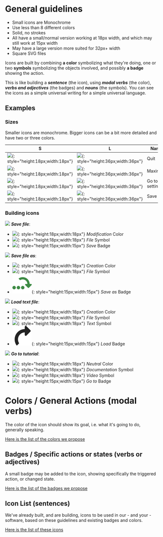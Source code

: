 
# General guidelines

- Small icons are Monochrome
- Use less than 8 different colors
- Solid, no strokes
- All have a small/normal version working at 18px width, and which may still work at 15px width
- May have a large version more suited for 32px+ width
- Square SVG files

Icons are built by combining **a color** symbolizing what they're doing, one or two **symbols** symbolizing the objects involved, and possibly **a badge** showing the action.

This is like building a ***sentence*** (the icon), using ***modal verbs*** (the color), ***verbs and adjectives*** (the badges) and ***nouns*** (the symbols). You can see the icons as a simple universal writing for a simple universal language.

## Examples

### Sizes

Smaller icons are monochrome. Bigger icons can be a bit more detailed and have two or three colors.

| S | L | Name |
|---|---|---|
| ![](icons/3_Icons/Application/quit_sd.svg){: style="height:18px;width:18px"} | ![](icons/3_Icons/Application/quit_bd.svg){: style="height:36px;width:36px"} | Quit |
| ![](icons/3_Icons/Application/maximize_sd.svg){: style="height:18px;width:18px"} | ![](icons/3_Icons/Application/maximize_bd.svg){: style="height:36px;width:36px"} | Maximize |
| ![](icons/3_Icons/Application/go-to-settings_sd.svg){: style="height:18px;width:18px"} | ![](icons/3_Icons/Application/go-to-settings_bd.svg){: style="height:36px;width:36px"} | Go to settings |
| ![](icons/3_Icons/File/savefile_sd.svg){: style="height:18px;width:18px"} | ![](icons/3_Icons/File/savefile_bd.svg){: style="height:36px;width:36px"} | Save file |

### Building icons

![](icons/3_Icons/File/savefile_sd.svg) **_Save file_**:

- ![](icons/0_Colors/modification_d.svg){: style="height:18px;width:18px"} *Modification* Color
- ![](icons/2_Symbols/General/file_sd.svg){: style="height:18px;width:18px"} *File* Symbol
- ![](icons/1_Badges/save_sd.svg){: style="height:15px;width:15px"} *Save* Badge

![](icons/3_Icons/File/savefileas_sd.svg) **_Save file as_**:

- ![](icons/0_Colors/creation_d.svg){: style="height:18px;width:18px"} *Creation* Color
- ![](icons/2_Symbols/General/file_sd.svg){: style="height:18px;width:18px"} *File* Symbol
- ![](icons/1_Badges/saveas_sd.svg){: style="height:15px;width:15px"} *Save as* Badge

![](icons/3_Icons/File/load-text-file_sd.svg) **_Load text file_**:

- ![](icons/0_Colors/creation_d.svg){: style="height:18px;width:18px"} *Creation* Color
- ![](icons/2_Symbols/General/file_sd.svg){: style="height:18px;width:18px"} *File* Symbol
- ![](icons/2_Symbols/General/text_sd.svg){: style="height:18px;width:18px"} *Text* Symbol
- ![](icons/1_Badges/load_sd.svg){: style="height:15px;width:15px"} *Load* Badge

![](icons/3_Icons/Application/tutorial_bd.svg) **_Go to tutorial_**:

- ![](icons/0_Colors/neutral_d.svg){: style="height:18px;width:18px"} *Neutral* Color
- ![](icons/2_Symbols/General/documentation_sd.svg){: style="height:18px;width:18px"} *Documentation* Symbol
- ![](icons/2_Symbols/Media/video_sd.svg){: style="height:18px;width:18px"} *Video* Symbol
- ![](icons/1_Badges/go-to_bd.svg){: style="height:15px;width:15px"} *Go to* Badge



# Colors / General Actions (modal verbs)

The color of the icon should show its goal, i.e. what it's going to do, generally speaking.

[Here is the list of the colors we propose](icons-colors.md)

## Badges / Specific actions or states (verbs or adjectives)

A small badge may be added to the icon, showing specifically the triggered action, or changed state.

[Here is the list of the badges we propose](icons-badges.md)

## Icon List (sentences)

We've already built, and are building, icons to be used in our - and your - software, based on these guidelines and existing badges and colors.

[Here is the list of these icons](icons-list.md)
